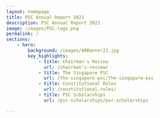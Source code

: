```yaml
---
layout: homepage
title: PSC Annual Report 2021
description: PSC Annual Report 2021
image: /images/PSC-logo.png
permalink: /
sections:
    - hero:
        background: /images/ARBanner21.jpg
        key_highlights:
            - title: Chairman's Review
              url: /chairman's-review/
            - title: The Singapore PSC
              url: /the-singapore-psc/the-singapore-psc
            - title: Constitutional Roles
              url: /constitutional-roles/
            - title: PSC Scholarships
              url: /psc-scholarships/psc-scholarships
        
---
```

